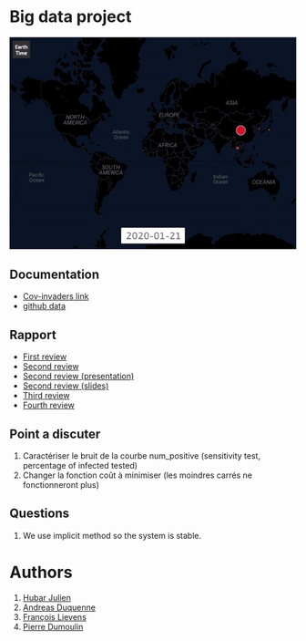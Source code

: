 # Big data project
<p align="center">
  <img src= https://github.com/jhubar/PI/blob/master/img/covid.gif/>
</p>

## Documentation

- [Cov-invaders link](https://jhubar.github.io/PI/)
- [github data](https://github.com/ADelau/proj0016-epidemic-data/)

## Rapport

- [First review](https://www.overleaf.com/1492324357bbbzgzpcwmmv)
- [Second review](https://www.overleaf.com/7656166485styjvppjchjq)
- [Second review (presentation)](https://www.overleaf.com/9598484631drmnqkcdtptm)
- [Second review (slides)](https://docs.google.com/presentation/d/1vitNpYH1wZCm37x9IQqmCacr1mpFP3Ws-LN2bmsNQIU/edit?fbclid=IwAR3Tllvh4Qn8Ztu2WHrLuC2n1oe0clxKboAQxggL7CARIG3NJ3muyu7OsY0#slide=id.ga8ac653453_3_13)
- [Third review](https://www.overleaf.com/4274416223vckwytmnxxjj)
- [Fourth review](https://www.overleaf.com/1153422599pwcwdtxkzntw)

## Point a discuter
1. Caractériser le bruit de la courbe num_positive (sensitivity test, percentage of infected tested)
1. Changer la fonction coût à minimiser (les moindres carrés ne fonctionneront plus)

## Questions
1. We use implicit method so the system is stable.

# Authors
1. [Hubar Julien](https://github.com/jhubar)
1. [Andreas Duquenne](https://githut.com/AnDuquenne)
1. [François Lievens](https://github.com/francoislievens)
1. [Pierre Dumoulin](https://github.com/PierreDML)
